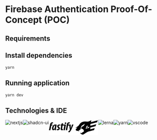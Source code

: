 # Firebase Authentication Proof-Of-Concept (POC)

## Requirements

## Install dependencies
```
yarn
```

## Running application
```
yarn dev
```

## Technologies & IDE
<div>
  <img style="float: left" src="https://camo.githubusercontent.com/26d06a6572aa5d9ecdb699add71d40e57aefe8244c6306ba58a70aee6ad5123c/68747470733a2f2f6173736574732e76657263656c2e636f6d2f696d6167652f75706c6f61642f76313636323133303535392f6e6578746a732f49636f6e5f6c696768745f6261636b67726f756e642e706e67" height="48" alt="nextjs"> &nbsp;
  <img style="float: left" src="https://avatars.githubusercontent.com/u/139895814?s=200&v=4" height="48" alt="shadcn-ui"> &nbsp;
  <img style="float: left" src="https://raw.githubusercontent.com/fastify/graphics/96648545bcad9d1984dd96363a39e2775b59afef/fastify-landscape-outlined.svg" height="48" alt="fastify"> &nbsp;
  <img style="float: left" src="https://user-images.githubusercontent.com/645641/79596653-38f81200-80e1-11ea-98cd-1c6a3bb5de51.png" height="48" alt="lerna"> &nbsp;
  <img style="float: left" src="https://avatars.githubusercontent.com/u/22247014?s=200&v=4" height="48" alt="yarn"> &nbsp;
  <img style="float: left" src="https://code.visualstudio.com/assets/updates/1_35/logo-stable.png" height="48" alt="vscode">
</div>